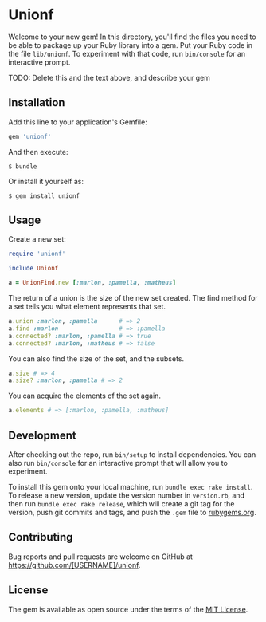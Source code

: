 # Unionf

Welcome to your new gem! In this directory, you'll find the files you need to be able to package up your Ruby library into a gem. Put your Ruby code in the file `lib/unionf`. To experiment with that code, run `bin/console` for an interactive prompt.

TODO: Delete this and the text above, and describe your gem

## Installation

Add this line to your application's Gemfile:

```ruby
gem 'unionf'
```

And then execute:

    $ bundle

Or install it yourself as:

    $ gem install unionf

## Usage

Create a new set:
```ruby
require 'unionf'

include Unionf

a = UnionFind.new [:marlon, :pamella, :matheus]
```

The return of a union is the size of the new set created.
The find method for a set tells you what element represents that set.

```ruby
a.union :marlon, :pamella      # => 2
a.find :marlon                 # => :pamella
a.connected? :marlon, :pamella # => true
a.connected? :marlon, :matheus # => false
```

You can also find the size of the set, and the subsets.

```ruby
a.size # => 4
a.size? :marlon, :pamella # => 2
```

You can acquire the elements of the set again.

```ruby
a.elements # => [:marlon, :pamella, :matheus]
```

## Development

After checking out the repo, run `bin/setup` to install dependencies. You can also run `bin/console` for an interactive prompt that will allow you to experiment.

To install this gem onto your local machine, run `bundle exec rake install`. To release a new version, update the version number in `version.rb`, and then run `bundle exec rake release`, which will create a git tag for the version, push git commits and tags, and push the `.gem` file to [rubygems.org](https://rubygems.org).

## Contributing

Bug reports and pull requests are welcome on GitHub at https://github.com/[USERNAME]/unionf.

## License

The gem is available as open source under the terms of the [MIT License](http://opensource.org/licenses/MIT).
